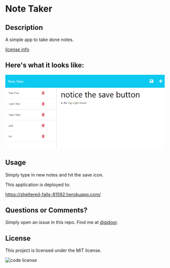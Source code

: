 # Note Taker
## Description
A simple app to take done notes.

[license info](#license)

## Here's what it looks like:
![screenshot](note-taker.png?raw=true "demo")
## Usage
Simply type in new notes and hit the save icon.

This application is deployed to:

https://sheltered-falls-81592.herokuapp.com/
## Questions or Comments?
Simply open an issue in this repo.
Find me at [digidoor](https://github.com/digidoor/).
## License

This project is licensed under the MIT license.

![code license](https://img.shields.io/badge/license-MIT-blue.svg)
